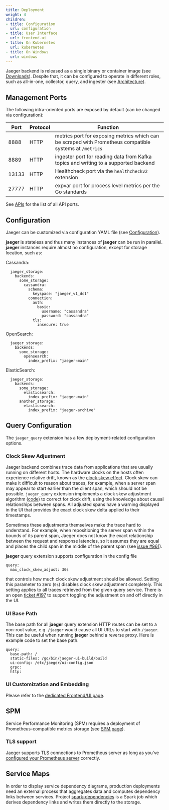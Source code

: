 ```yaml
---
title: Deployment
weight: 4
children:
- title: Configuration
  url: configuration
- title: User Interface
  url: frontend-ui
- title: On Kubernetes
  url: kubernetes
- title: On Windows
  url: windows
---
```


Jaeger backend is released as a single binary or container image (see [Downloads](../../../download/)). Despite that, it can be configured to operate in different roles, such as all-in-one, collector, query, and ingester (see [Architecture](../architecture/)).

## Management Ports

The following intra-oriented ports are exposed by default (can be changed via configuration):

Port  | Protocol | Function
----- | -------  | ---
8888  | HTTP     | metrics port for exposing metrics which can be scraped with Prometheus compatible systems at `/metrics`
8889  | HTTP     | ingester port for reading data from Kafka topics and writing to a supported backend
13133 | HTTP     | Healthcheck port via the `healthcheckv2` extension
27777 | HTTP     | expvar port for process level metrics per the Go standards

See [APIs](../apis/) for the list of all API ports.

## Configuration

Jaeger can be customized via configuration YAML file (see [Configuration](../configuration/)). 


**jaeger** is stateless and thus many instances of **jaeger** can be run in parallel. **jaeger** instances require almost no configuration, except for storage location, such as:

Cassandra:
```
  jaeger_storage:
    backends:
      some_storage:
        cassandra:
          schema: 
            keyspace: "jaeger_v1_dc1"
          connection:
            auth: 
              basic:
                username: "cassandra"
                password: "cassandra"
            tls:
              insecure: true
```

OpenSearch:
```
  jaeger_storage:
    backends:
      some_storage:
        opensearch:
          index_prefix: "jaeger-main"
```

ElasticSearch:
```
  jaeger_storage:
    backends:
      some_storage:
        elasticsearch:
          index_prefix: "jaeger-main"
      another_storage:
        elasticsearch:
          index_prefix: "jaeger-archive"
```

## Query Configuration

The `jaeger_query` extension has a few deployment-related configuration options.

### Clock Skew Adjustment

Jaeger backend combines trace data from applications that are usually running on different hosts. The hardware clocks on the hosts often experience relative drift, known as the [clock skew effect](https://en.wikipedia.org/wiki/Clock_skew). Clock skew can make it difficult to reason about traces, for example, when a server span may appear to start earlier than the client span, which should not be possible. `jaeger_query` extension implements a clock skew adjustment algorithm ([code](https://github.com/jaegertracing/jaeger/blob/v2.0.0/model/adjuster/clockskew.go)) to correct for clock drift, using the knowledge about causal relationships between spans. All adjusted spans have a warning displayed in the UI that provides the exact clock skew delta applied to their timestamps.

Sometimes these adjustments themselves make the trace hard to understand. For example, when repositioning the server span within the bounds of its parent span, Jaeger does not know the exact relationship between the request and response latencies, so it assumes they are equal and places the child span in the middle of the parent span (see [issue #961](https://github.com/jaegertracing/jaeger/issues/961#issuecomment-453925244)).

**jaeger** query extension supports configuration in the config file

```
query:
  max_clock_skew_adjust: 30s
```

 that controls how much clock skew adjustment should be allowed. Setting this parameter to zero (`0s`) disables clock skew adjustment completely. This setting applies to all traces retrieved from the given query service. There is an open [ticket #197](https://github.com/jaegertracing/jaeger-ui/issues/197) to support toggling the adjustment on and off directly in the UI.

### UI Base Path

The base path for all **jaeger** query extension HTTP routes can be set to a non-root value, e.g. `/jaeger` would cause all UI URLs to start with `/jaeger`. This can be useful when running **jaeger** behind a reverse proxy. Here is example code to set the base path.

```
query:
  base-path: /
  static-files: /go/bin/jaeger-ui-build/build
  ui-config: /etc/jaeger/ui-config.json
  grpc:
  http:
```

### UI Customization and Embedding

Please refer to the [dedicated Frontend/UI page](../frontend-ui/).

## SPM

Service Performance Monitoring (SPM) requires a deployment of Prometheus-compatible metrics storage (see [SPM page](../spm/)).

### TLS support

Jaeger supports TLS connections to Prometheus server as long as you've [configured
your Prometheus server](https://prometheus.io/docs/guides/tls-encryption/) correctly.

## Service Maps

In order to display service dependency diagrams, production deployments need an external process that aggregates data and computes dependency links between services. Project [spark-dependencies](https://github.com/jaegertracing/spark-dependencies) is a Spark job which derives dependency links and writes them directly to the storage.

[cqlsh]: http://cassandra.apache.org/doc/latest/tools/cqlsh.html
[zipkin-thrift]: https://github.com/jaegertracing/jaeger-idl/blob/master/thrift/zipkincore.thrift
[jaeger-thrift]: https://github.com/jaegertracing/jaeger-idl/blob/master/thrift/jaeger.thrift
[model.proto]: https://github.com/jaegertracing/jaeger-idl/blob/main/proto/api_v2/model.proto
[thriftrw]: https://www.npmjs.com/package/thriftrw
[storage.proto]: https://github.com/jaegertracing/jaeger/blob/v2.0.0/plugin/storage/grpc/proto/storage.proto
[otlp]: https://github.com/open-telemetry/opentelemetry-proto/blob/main/docs/specification.md
